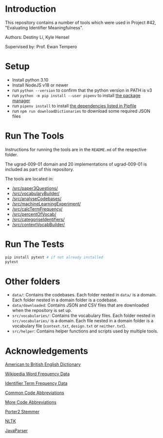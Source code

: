 # Introduction

This repository contains a number of tools which were used in Project #42, "Evaluating Identifier Meaningfulness".

Authors: Destiny Li, Kyle Hensel

Supervised by: Prof. Ewan Tempero

# Setup

- Install python 3.10
- Install NodeJS v18 or newer
- run `python --version` to confirm that the python version in PATH is v3
- run `python -m pip install --user pipenv` to install [the package manager](https://packaging.python.org/en/latest/tutorials/managing-dependencies/)
- run `pipenv install` to install [the dependencies listed in Pipfile](./Pipfile)
- run `npm run downloadDictionaries` to download some required JSON files

# Run The Tools

Instructions for running the tools are in the `README.md` of the respective folder.

The ugrad-009-01 domain and 20 implementations of ugrad-009-01 is included as part of this repository.

The tools are located in:

- [/src/paper3Questions/](/src/paper3Questions/)
- [/src/vocabularyBuilder/](/src/vocabularyBuilder/)
- [/src/analyseCodebases/](/src/analyseCodebases/)
- [/src/machineLearningExperiment/](/src/machineLearningExperiment/)
- [/src/calcTermFrequency/](/src/calcTermFrequency/)
- [/src/percentOfVocab/](/src/percentOfVocab/)
- [/src/categoriseIdentifiers/](/src/categoriseIdentifiers/)
- [/src/contextVocabBuilder/](/src/contextVocabBuilder/)

# Run The Tests

```bash
pip install pytest # if not already installed
pytest
```

# Other folders

- `data/`: Contains the codebases. Each folder nested in `data/` is a domain. Each folder nested in a domain folder is a codebase.
- `data/downloaded`: Contains JSON and CSV files that are downloaded when the repository is set up.
- `src/vocabularies/`: Contains the vocabulary files. Each folder nested in `src/vocabularies/` is a domain. Each file nested in a domain folder is a vocabulary file (`context.txt`, `design.txt` or `neither.txt`).
- `src/helper`: Contains helper functions and scripts used by multiple tools.

# Acknowledgements

[American to British English Dictionary](https://raw.githubusercontent.com/hyperreality/American-British-English-Translator/master/data/american_spellings.json)

[Wikipedia Word Frequency Data](https://github.com/IlyaSemenov/wikipedia-word-frequency/)

[Identifier Term Frequency Data](https://github.com/casics/spiral/tree/master/spiral/data)

[Common Code Abbreviations](https://github.com/sindresorhus/eslint-plugin-unicorn)

[More Code Abbreviations](https://github.com/abbrcode/abbreviations-in-code)

[Porter2 Stemmer](https://github.com/evandempsey/porter2-stemmer)

[NLTK](https://www.nltk.org/)

[JavaParser](https://www.npmjs.com/package/java-parser)
